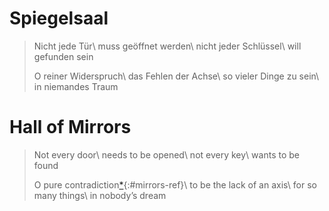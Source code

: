 Spiegelsaal
===========

> Nicht jede Tür\\
> muss geöffnet werden\\
> nicht jeder Schlüssel\\
> will gefunden sein
>
> O reiner Widerspruch\\
> das Fehlen der Achse\\
> so vieler Dinge zu sein\\
> in niemandes Traum

Hall of Mirrors
===============

> Not every door\\
> needs to be opened\\
> not every key\\
> wants to be found
>
> O pure contradiction[*](notes.xhtml#mirrors-note){:#mirrors-ref}\\
> to be the lack of an axis\\
> for so many things\\
> in nobody’s dream
